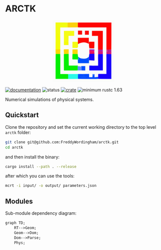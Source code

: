 # ARCTK

<p align="center">
    <img src="./resources/icons/arctk.svg" width="200" height="200" />
</p>

[![documentation](https://docs.rs/arctk/badge.svg)](https://docs.rs/arctk)
![status](https://github.com/FreddyWordingham/arctk/actions/workflows/ci.yml/badge.svg)
[![crate](https://img.shields.io/crates/v/arctk.svg)](https://crates.io/crates/arctk)
![minimum rustc 1.63](https://img.shields.io/badge/rustc-1.63+-red.svg)

Numerical simulations of physical systems.

## Quickstart

Clone the repository and set the current working directory to the top level `arctk` folder:

```sh
git clone git@github.com:FreddyWordingham/arctk.git
cd arctk
```

and then install the binary:

```sh
cargo install --path . --release
```

after which you can use the tools:

```sh
mcrt -i input/ -o output/ parameters.json
```

## Modules

Sub-module dependency diagram:

```mermaid
graph TD;
    RT-->Geom;
    Geom-->Dom;
    Dom-->Parse;
    Phys;
```
